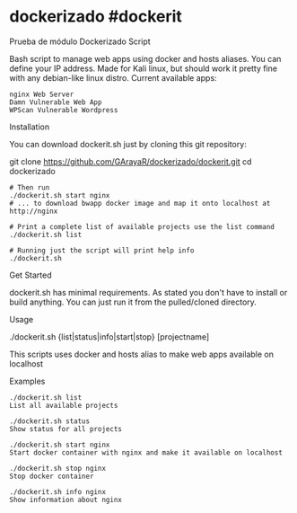 # dockerizado #dockerit
Prueba de módulo
Dockerizado Script

Bash script to manage web apps using docker and hosts aliases. You can define your IP address.
Made for Kali linux, but should work it pretty fine with any debian-like linux distro.
Current available apps:

    nginx Web Server
    Damn Vulnerable Web App
    WPScan Vulnerable Wordpress

Installation

You can download dockerit.sh just by cloning this git repository:

git clone https://github.com/GArayaR/dockerizado/dockerit.git
cd dockerizado

    # Then run
    ./dockerit.sh start nginx
    # ... to download bwapp docker image and map it onto localhost at http://nginx

    # Print a complete list of available projects use the list command
    ./dockerit.sh list

    # Running just the script will print help info
    ./dockerit.sh

Get Started

 dockerit.sh has minimal requirements. As stated you don't have to install or build anything.
 You can just run it from the pulled/cloned directory.

Usage

 ./dockerit.sh {list|status|info|start|stop} [projectname]
 
 This scripts uses docker and hosts alias to make web apps available on localhost

Examples
       
    ./dockerit.sh list
    List all available projects  
   
    ./dockerit.sh status
    Show status for all projects  
   
    ./dockerit.sh start nginx
    Start docker container with nginx and make it available on localhost  
    
    ./dockerit.sh stop nginx
    Stop docker container

    ./dockerit.sh info nginx
    Show information about nginx 
